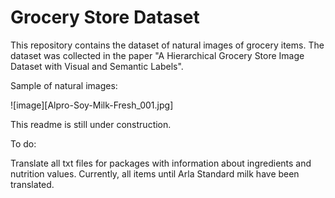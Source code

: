# Grocery Store Dataset

This repository contains the dataset of natural images of grocery items. The dataset was collected in the paper "A Hierarchical Grocery Store Image Dataset with Visual and Semantic Labels".

Sample of natural images:

![image][Alpro-Soy-Milk-Fresh_001.jpg]


This readme is still under construction.

To do:

Translate all txt files for packages with information about ingredients and nutrition values. Currently, all items until Arla Standard milk have been translated.
